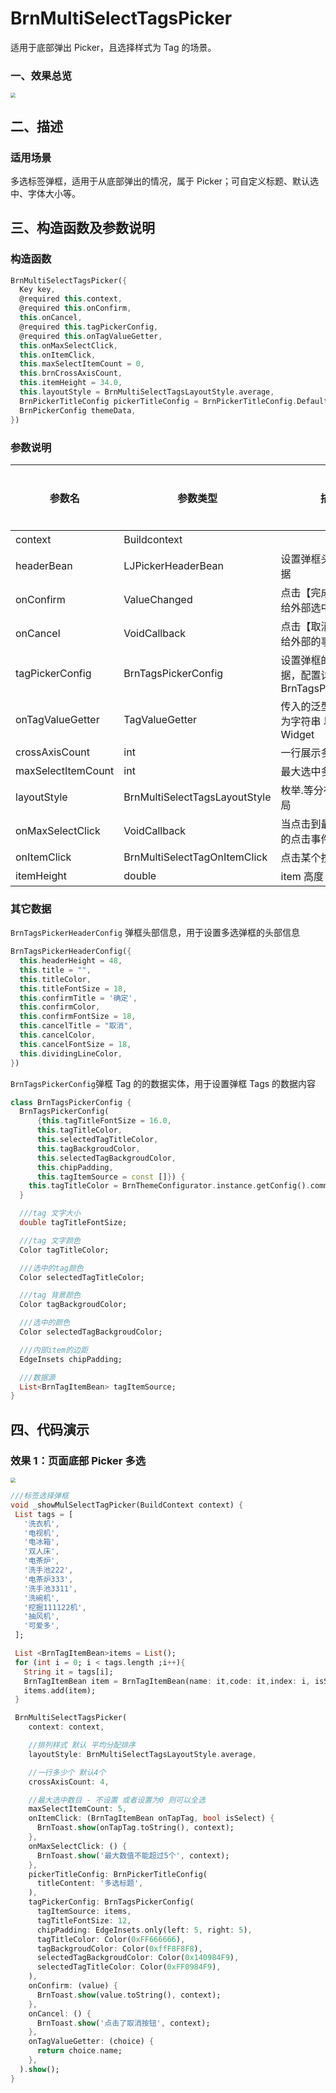 # BrnMultiSelectTagsPicker

适用于底部弹出 Picker，且选择样式为 Tag 的场景。

### 一、效果总览

<img src="./img/BrnMultiSelectTagsPickerIntro.png" style="zoom:50%;" />

## 二、描述

### 适用场景

多选标签弹框，适用于从底部弹出的情况，属于 Picker；可自定义标题、默认选中、字体大小等。

## 三、构造函数及参数说明

### 构造函数

```dart
BrnMultiSelectTagsPicker({
  Key key,
  @required this.context,
  @required this.onConfirm,
  this.onCancel,
  @required this.tagPickerConfig,
  @required this.onTagValueGetter,
  this.onMaxSelectClick,
  this.onItemClick,
  this.maxSelectItemCount = 0,
  this.brnCrossAxisCount,
  this.itemHeight = 34.0,
  this.layoutStyle = BrnMultiSelectTagsLayoutStyle.average,
  BrnPickerTitleConfig pickerTitleConfig = BrnPickerTitleConfig.Default,
  BrnPickerConfig themeData,
})
```

### 参数说明

| 参数名             | 参数类型                      | 描述                                                 | 是否必填 | 默认值                                |
| ------------------ | ----------------------------- | ---------------------------------------------------- | -------- | ------------------------------------- |
| context            | Buildcontext                  |                                                      | 是       |                                       |
| headerBean         | LJPickerHeaderBean            | 设置弹框头部相关数据                                 | 否       |                                       |
| onConfirm          | ValueChanged                  | 点击【完成】时回调给外部选中的数据                   | 是       |                                       |
| onCancel           | VoidCallback                  | 点击【取消】时回调给外部的事件                       | 否       |                                       |
| tagPickerConfig    | BrnTagsPickerConfig           | 设置弹框的 tags 数据，配置详情见 BrnTagsPickerConfig | 否       |                                       |
| onTagValueGetter   | TagValueGetter                | 传入的泛型数据转换为字符串 以填充 Widget             | 是       |                                       |
| crossAxisCount     | int                           | 一行展示多少个 item                                  | 否       |                                       |
| maxSelectItemCount | int                           | 最大选中多少个 item                                  | 否       | 0                                     |
| layoutStyle        | BrnMultiSelectTagsLayoutStyle | 枚举.等分布局流式布局                                | 否       | BrnMultiSelectTagsLayoutStyle.average |
| onMaxSelectClick   | VoidCallback                  | 当点击到最大数目时的点击事件                         | 否       |                                       |
| onItemClick        | BrnMultiSelectTagOnItemClick  | 点击某个按钮的回调                                   | 否       |                                       |
| itemHeight         | double                        | item 高度                                            | 否       | 34.0                                  |

### 其它数据

`BrnTagsPickerHeaderConfig` 弹框头部信息，用于设置多选弹框的头部信息

```dart
BrnTagsPickerHeaderConfig({
  this.headerHeight = 48,
  this.title = "",
  this.titleColor,
  this.titleFontSize = 18,
  this.confirmTitle = '确定',
  this.confirmColor,
  this.confirmFontSize = 18,
  this.cancelTitle = "取消",
  this.cancelColor,
  this.cancelFontSize = 18,
  this.dividingLineColor,
})
```

`BrnTagsPickerConfig`弹框 Tag 的的数据实体，用于设置弹框 Tags 的数据内容

```dart
class BrnTagsPickerConfig {
  BrnTagsPickerConfig(
      {this.tagTitleFontSize = 16.0,
      this.tagTitleColor,
      this.selectedTagTitleColor,
      this.tagBackgroudColor,
      this.selectedTagBackgroudColor,
      this.chipPadding,
      this.tagItemSource = const []}) {
    this.tagTitleColor = BrnThemeConfigurator.instance.getConfig().commonConfig.colorTextBase;
  }

  ///tag 文字大小
  double tagTitleFontSize;

  ///tag 文字颜色
  Color tagTitleColor;

  ///选中的tag颜色
  Color selectedTagTitleColor;

  ///tag 背景颜色
  Color tagBackgroudColor;

  ///选中的颜色
  Color selectedTagBackgroudColor;

  ///内部item的边距
  EdgeInsets chipPadding;

  ///数据源
  List<BrnTagItemBean> tagItemSource;
}
```

## 四、代码演示

### 效果 1：页面底部 Picker 多选

<img src="./img/BrnMultiSelectTagsPickerIntro.png" style="zoom:50%;" />

```dart
///标签选择弹框
void _showMulSelectTagPicker(BuildContext context) {
 List tags = [
   '洗衣机',
   '电视机',
   '电冰箱',
   '双人床',
   '电茶炉',
   '洗手池222',
   '电茶炉333',
   '洗手池3311',
   '洗碗机',
   '挖掘111122机',
   '抽风机',
   '可爱多',
 ];

 List <BrnTagItemBean>items = List();
 for (int i = 0; i < tags.length ;i++){
   String it = tags[i];
   BrnTagItemBean item = BrnTagItemBean(name: it,code: it,index: i, isSelect: true);
   items.add(item);
 }

 BrnMultiSelectTagsPicker(
    context: context,

    //排列样式 默认 平均分配排序
    layoutStyle: BrnMultiSelectTagsLayoutStyle.average,

    //一行多少个 默认4个
    crossAxisCount: 4,

    //最大选中数目 - 不设置 或者设置为0 则可以全选
    maxSelectItemCount: 5,
    onItemClick: (BrnTagItemBean onTapTag, bool isSelect) {
      BrnToast.show(onTapTag.toString(), context);
    },
    onMaxSelectClick: () {
      BrnToast.show('最大数值不能超过5个', context);
    },
    pickerTitleConfig: BrnPickerTitleConfig(
      titleContent: '多选标题',
    ),
    tagPickerConfig: BrnTagsPickerConfig(
      tagItemSource: items,
      tagTitleFontSize: 12,
      chipPadding: EdgeInsets.only(left: 5, right: 5),
      tagTitleColor: Color(0xFF666666),
      tagBackgroudColor: Color(0xffF8F8F8),
      selectedTagBackgroudColor: Color(0x140984F9),
      selectedTagTitleColor: Color(0xFF0984F9),
    ),
    onConfirm: (value) {
      BrnToast.show(value.toString(), context);
    },
    onCancel: () {
      BrnToast.show('点击了取消按钮', context);
    },
    onTagValueGetter: (choice) {
      return choice.name;
    },
  ).show();
}
```
